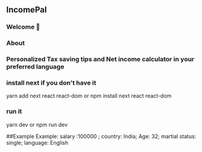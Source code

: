## IncomePal
### Welcome 👋
### About 
### Personalized Tax saving tips and Net income calculator in your preferred language

### install next if you don't have it
yarn add next react react-dom 
or 
npm install next react react-dom 

### run it
yarn dev
or 
npm run dev


##Example
Example: salary :100000 ; country: India;  Age: 32; martial status: single; language: English
